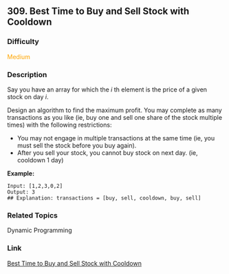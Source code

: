 ## 309. Best Time to Buy and Sell Stock with Cooldown
### Difficulty

 <font color=orange>Medium</font>

### Description

Say you have an array for which the _i_ th element is the price of a given
stock on day _i_.

Design an algorithm to find the maximum profit. You may complete as many
transactions as you like (ie, buy one and sell one share of the stock multiple
times) with the following restrictions:

  * You may not engage in multiple transactions at the same time (ie, you must sell the stock before you buy again).
  * After you sell your stock, you cannot buy stock on next day. (ie, cooldown 1 day)

**Example:**
            Input: [1,2,3,0,2]    Output: 3     ## Explanation: transactions = [buy, sell, cooldown, buy, sell]    


### Related Topics

Dynamic Programming


### Link
[Best Time to Buy and Sell Stock with Cooldown](https://leetcode.com/problems/best-time-to-buy-and-sell-stock-with-cooldown)
